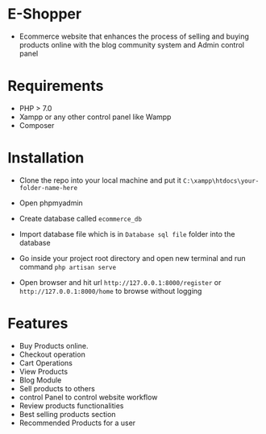 # E-Shopper
  - Ecommerce website that enhances the process of selling and buying products online with the blog community system and Admin control panel

# Requirements
  
  - PHP > 7.0
  - Xampp or any other control panel like Wampp
  - Composer
  
# Installation  
  
  - Clone the repo into your local machine and put it `C:\xampp\htdocs\your-folder-name-here`
  - Open phpmyadmin
  - Create database called `ecommerce_db`
  - Import database file which is in `Database sql file` folder into the database
   
  - Go inside your project root directory and open new terminal and run command `php artisan serve`
  - Open browser and hit url `http://127.0.0.1:8000/register` or `http://127.0.0.1:8000/home` to browse without logging
  
# Features

  - Buy Products online.
  - Checkout operation
  - Cart Operations
  - View Products
  - Blog Module
  - Sell products to others
  - control Panel to control website workflow
  - Review products functionalities
  - Best selling products section
  - Recommended Products for a user
  
  
 
